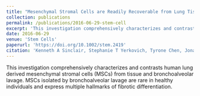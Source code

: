 ```yaml
---
title: "Mesenchymal Stromal Cells are Readily Recoverable from Lung Tissue, but not the Alveolar Space, in Healthy Humans"
collection: publications
permalink: /publications/2016-06-29-stem-cell
excerpt: 'This investigation comprehensively characterizes and contrasts human lung derived mesenchymal stromal cells (MSCs) from tissue and bronchoalveolar lavage.'
date: 2016-06-29
venue: 'Stem Cells'
paperurl: 'https://doi.org/10.1002/stem.2419'
citation: 'Kenneth A Sinclair, Stephanie T Yerkovich, Tyrone Chen, Jonathan L McQualter, Peter M-A Hopkins, Christine A Wells, Daniel C Chambers, &quot;Mesenchymal Stromal Cells are Readily Recoverable from Lung Tissue, but not the Alveolar Space, in Healthy Humans&quot; <i>Stem Cells</i>, 2016, 34: 2548-2558. DOI: https://doi.org/10.1002/stem.2419'
---
```

This investigation comprehensively characterizes and contrasts human lung derived mesenchymal stromal cells (MSCs) from tissue and bronchoalveolar lavage. MSCs isolated by bronchoalveolar lavage are rare in healthy individuals and express multiple hallmarks of fibrotic differentiation.

<!-- ![](../files/stem2419-fig-0003-m.jpg) -->

<!-- *Mesenchymal stromal cells isolated from BM‐MSCs and LT‐MSCs have a full capacity to differentiate into each mesenchymal lineage. In contrast, BAL‐MSCs are bipotent and lack adipogenic potential as indicated by their retention of a spindle shaped cell body and inability to develop large lipid vacuoles (black arrows, panels A–C).*

[Online version](https://doi.org/10.1002/stem.2419)

[Download paper here](http://tyronechen.github.io/files/stem.2419.pdf)

Plain text citation:

Kenneth A Sinclair, Stephanie T Yerkovich, Tyrone Chen, Jonathan L McQualter, Peter M-A Hopkins, Christine A Wells, Daniel C Chambers, &quot;Mesenchymal Stromal Cells are Readily Recoverable from Lung Tissue, but not the Alveolar Space, in Healthy Humans&quot; <i>Stem Cells</i>, 2016, 34: 2548-2558. DOI: https://doi.org/10.1002/stem.2419

Bibtex citation:

```
@article{doi:10.1002/stem.2419,
	author = {Sinclair, K. A. and Yerkovich, S. T. and Chen, T. and McQualter, J. L. and Hopkins, P. M-A. and Wells, C. A. and Chambers, D. C.},
	title = {Mesenchymal Stromal Cells are Readily Recoverable from Lung Tissue, but not the Alveolar Space, in Healthy Humans},
	journal = {STEM CELLS},
	volume = {34},
	number = {10},
	pages = {2548-2558},
	keywords = {Mesenchymal stromal cells, Mesenchymal stem cells, Lung, Transcriptome, Microarray},
	doi = {10.1002/stem.2419},
	url = {https://stemcellsjournals.onlinelibrary.wiley.com/doi/abs/10.1002/stem.2419},
	eprint = {https://stemcellsjournals.onlinelibrary.wiley.com/doi/pdf/10.1002/stem.2419},
	year = {2016}
}
``` -->
